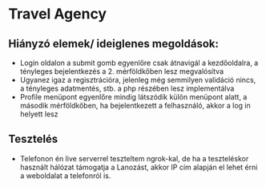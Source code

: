 # Travel Agency 
##  Hiányzó elemek/ ideiglenes megoldások:
 - Login oldalon a submit gomb egyenlőre csak átnavigál a kezdőoldalra, a tényleges bejelentkezés a 2. mérföldkőben lesz megvalósítva
 - Ugyanez igaz a regisztrációra, jelenleg még semmilyen validáció nincs, a tényleges adatmentés, stb. a php részében lesz implementálva
 - Profile menüpont egyenlőre mindig látszódik külön menüpont alatt, a második mérföldkőben, ha bejelentkezett a felhasználó, akkor a log in helyett lesz

 ## Tesztelés
  - Telefonon én live serverrel teszteltem ngrok-kal, de ha a teszteléskor használt hálózat támogatja a Lanozást, akkor IP cím alapján el lehet érni a weboldalat a telefonról is.
  